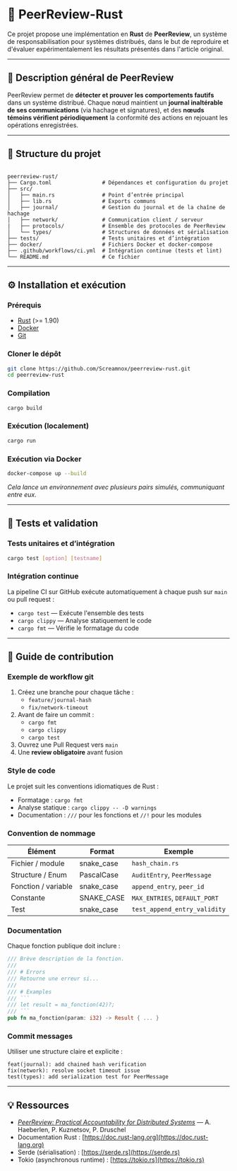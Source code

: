 # 🦀 PeerReview-Rust
Ce projet propose une implémentation en **Rust** de **PeerReview**, un système de responsabilisation pour systèmes distribués, dans le but de reproduire et d'évaluer expérimentalement les résultats présentés dans l'article original.

---

## 📘 Description général de PeerReview

PeerReview permet de **détecter et prouver les comportements fautifs** dans un système distribué. Chaque nœud maintient un **journal inaltérable de ses communications** (via hachage et signatures), et des **nœuds témoins vérifient périodiquement** la conformité des actions en rejouant les opérations enregistrées.

---

## 🧱 Structure du projet

```

peerreview-rust/
├── Cargo.toml                # Dépendances et configuration du projet
├── src/
│   ├── main.rs               # Point d’entrée principal
│   ├── lib.rs                # Exports communs
│   ├── journal/              # Gestion du journal et de la chaîne de hachage
│   ├── network/              # Communication client / serveur
|   ├── protocols/            # Ensemble des protocoles de PeerReview
│   └── types/                # Structures de données et sérialisation
├── tests/                    # Tests unitaires et d’intégration
├── docker/                   # Fichiers Docker et docker-compose
├── .github/workflows/ci.yml  # Intégration continue (tests et lint)
└── README.md                 # Ce fichier

```

---

## ⚙️ Installation et exécution

### Prérequis
- [Rust](https://www.rust-lang.org/tools/install) (>= 1.90)
- [Docker](https://www.docker.com/)
- [Git](https://git-scm.com/)

### Cloner le dépôt

```bash
git clone https://github.com/Screamnox/peerreview-rust.git
cd peerreview-rust
````

### Compilation

```bash
cargo build
```

### Exécution (localement)

```bash
cargo run
```

### Exécution via Docker

```bash
docker-compose up --build
```

*Cela lance un environnement avec plusieurs pairs simulés, communiquant entre eux.*

---

## 🧪 Tests et validation

### Tests unitaires et d’intégration


```bash
cargo test [option] [testname]
```

### Intégration continue

La pipeline CI sur GitHub exécute automatiquement à chaque push sur `main` ou pull request :
- `cargo test` — Exécute l'ensemble des tests
- `cargo clippy` — Analyse statiquement le code
- `cargo fmt` — Vérifie le formatage du code

---

## 🧩 Guide de contribution

### Exemple de workflow git
1. Créez une branche pour chaque tâche :
   - `feature/journal-hash`
   - `fix/network-timeout`
2. Avant de faire un commit :
   - `cargo fmt`
   - `cargo clippy`
   - `cargo test`
3. Ouvrez une Pull Request vers `main`
4. Une **review obligatoire** avant fusion

### Style de code

Le projet suit les conventions idiomatiques de Rust :

* Formatage : `cargo fmt`
* Analyse statique : `cargo clippy -- -D warnings`
* Documentation : `///` pour les fonctions et `//!` pour les modules

### Convention de nommage

| Élément             | Format     | Exemple                        |
| ------------------- | ---------- | ------------------------------ |
| Fichier / module    | snake_case | `hash_chain.rs`                |
| Structure / Enum    | PascalCase | `AuditEntry`, `PeerMessage`    |
| Fonction / variable | snake_case | `append_entry`, `peer_id`      |
| Constante           | SNAKE_CASE | `MAX_ENTRIES`, `DEFAULT_PORT`  |
| Test                | snake_case | `test_append_entry_validity`   |

### Documentation
Chaque fonction publique doit inclure :
```rust
/// Brève description de la fonction.
///
/// # Errors
/// Retourne une erreur si...
///
/// # Examples
/// ```
/// let result = ma_fonction(42)?;
/// ```
pub fn ma_fonction(param: i32) -> Result { ... }
```

### Commit messages

Utiliser une structure claire et explicite :

```
feat(journal): add chained hash verification
fix(network): resolve socket timeout issue
test(types): add serialization test for PeerMessage
```

---

## 💡 Ressources

* [*PeerReview: Practical Accountability for Distributed Systems*](https://dl.acm.org/doi/abs/10.1145/1323293.1294279) — A. Haeberlen, P. Kuznetsov, P. Druschel
* Documentation Rust : [https://doc.rust-lang.org](https://doc.rust-lang.org)
* Serde (sérialisation) : [https://serde.rs](https://serde.rs)
* Tokio (asynchronous runtime) : [https://tokio.rs](https://tokio.rs)
